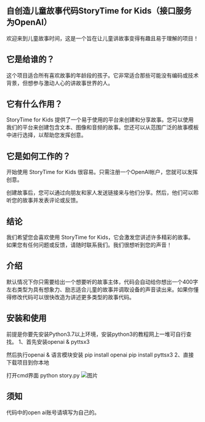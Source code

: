 ## 自创造儿童故事代码StoryTime for Kids（接口服务为OpenAI）
欢迎来到儿童故事时间，这是一个旨在让儿童讲故事变得有趣且易于理解的项目！

## 它是给谁的？
这个项目适合所有喜欢故事的年龄段的孩子。它非常适合那些可能没有编码或技术背景，但想参与激动人心的讲故事世界的人。

## 它有什么作用？
StoryTime for Kids 提供了一个易于使用的平台来创建和分享故事。您可以使用我们的平台来创建包含文本、图像和音频的故事。您还可以从范围广泛的故事模板中进行选择，以帮助您发挥创意。

## 它是如何工作的？
开始使用 StoryTime for Kids 很容易。只需注册一个OpenAI帐户，您就可以发挥创意。

创建故事后，您可以通过向朋友和家人发送链接来与他们分享。然后，他们可以聆听您的故事并发表评论或反馈。

## 结论
我们希望您会喜欢使用 StoryTime for Kids，它会激发您讲述许多精彩的故事。如果您有任何问题或反馈，请随时联系我们。我们很想听到您的声音！
## 介绍
默认情况下你只需要给出一个想要听的故事主体，代码会自动给你想出一个400字左右类型为具有想象力、励志适合儿童的故事并调取设备的声音读出来。如果你懂得修改代码可以很快改造为讲述更多类型的故事代码。



## 安装和使用
前提是你要先安装Python3.7以上环境，安装python3的教程网上一堆可自行查找。
1、首先安装openai & pyttsx3

然后执行openai & 语言模块安装
pip install openai
pip install pyttsx3
2、直接下载项目到你本地

打开cmd界面
python story.py
![图片](https://user-images.githubusercontent.com/4645963/216799121-f2e4bf23-81ee-48df-9802-2d9555d1c0f0.png)

## 须知

代码中的open ai账号请填写为自己的。
